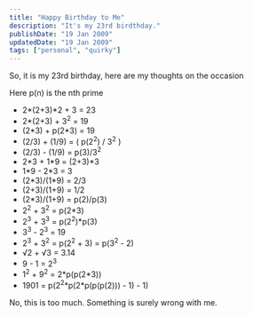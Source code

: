 ```yaml
---
title: "Happy Birthday to Me"
description: "It's my 23rd birdthday."
publishDate: "19 Jan 2009"
updatedDate: "19 Jan 2009"
tags: ["personal", "quirky"]
---
```


So, it is my 23rd birthday, here are my thoughts on the occasion

Here p(n) is the nth prime

<ul>
<li>2*(2+3)*2 + 3 = 23</li>
<li>2*(2+3) + 3<sup>2</sup> = 19</li>
<li>(2*3) + p(2*3) = 19</li>
<li>(2/3) + (1/9) = ( p(2<sup>2</sup>) / 3<sup>2</sup> )</li>
<li>(2/3) - (1/9) = p(3)/3<sup>2</sup></li>
<li>2*3 + 1*9 = (2+3)*3</li>
<li>1*9 - 2*3 = 3</li>
<li>(2*3)/(1*9) = 2/3</li>
<li>(2+3)/(1+9) = 1/2</li>
<li>(2*3)/(1+9) = p(2)/p(3)</li>
<li>2<sup>2</sup> + 3<sup>2</sup> = p(2*3)</li>
<li>2<sup>3</sup> + 3<sup>3</sup> = p(2<sup>2</sup>)*p(3)</li>
<li>3<sup>3</sup> - 2<sup>3</sup> = 19</li>
<li>2<sup>3</sup> + 3<sup>2</sup> = p(2<sup>2</sup> + 3) = p(3<sup>2</sup> - 2)</li>
<li>√2 + √3 = 3.14</li>
<li>9 - 1 = 2<sup>3</sup></li>
<li>1<sup>2</sup> + 9<sup>2</sup> = 2*p(p(2*3))</li>
<li>1901 = p(2<sup>2</sup>*p(2*p(p(p(2))) - 1) - 1)</li>
</ul>

No, this is too much. Something is surely wrong with me.

